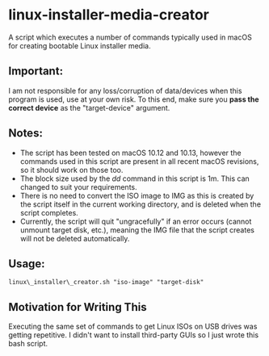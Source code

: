 # linux-installer-media-creator
A script which executes a number of commands typically used in macOS for creating bootable Linux installer media.

## Important:
I am not responsible for any loss/corruption of data/devices when this program is used, use at your own risk. To this end, make sure you **pass the correct device** as the "target-device" argument.

## Notes:
  * The script has been tested on macOS 10.12 and 10.13, however the commands used in this script are present in all recent macOS revisions, so it should work on those too.
  * The block size used by the _dd_ command in this script is 1m. This can changed to suit your requirements.
  * There is no need to convert the ISO image to IMG as this is created by the script itself in the current working directory, and is deleted when the script completes.
  * Currently, the script will quit "ungracefully" if an error occurs (cannot unmount target disk, etc.), meaning the IMG file that the script creates will not be deleted automatically.

## Usage:
```
linux\_installer\_creator.sh "iso-image" "target-disk"
```

## Motivation for Writing This
Executing the same set of commands to get Linux ISOs on USB drives was getting repetitive. I didn't want to install third-party GUIs so I just wrote this bash script.
